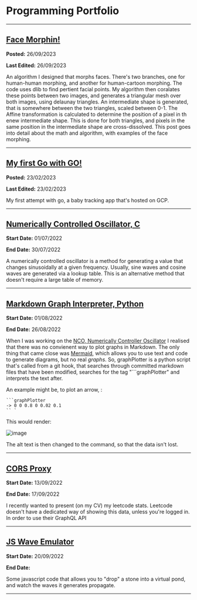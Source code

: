 # Programming Portfolio
---
## [Face Morphin!](./python/goMorph/faceMorph.md)

**Posted:** 26/09/2023

**Last Edited:** 26/09/2023

An algorithm I designed that morphs faces. There's two branches, one for human-human morphing, and another for human-cartoon morphing. The code uses dlib to find pertient facial points. My algorithm then coralates these points between two images, and generates a triangular mesh over both images, using delaunay triangles. An intermediate shape is generated, that is somewhere between the two triangles, scaled between 0-1. The Affine transformation is calculated to determine the position of a pixel in th enew intermediate shape. This is done for both triangles, and pixels in the same position in the intermediate shape are cross-dissolved. This post goes into detail about the math and algorithm, with examples of the face morphing.

---

## [My first Go with GO!](./GO/intro/go.md)

**Posted:** 23/02/2023

**Last Edited:** 23/02/2023

My first attempt with go, a baby tracking app that's hosted on GCP.

---

## [Numerically Controlled Oscillator, C](./c/NCO.md)

**Start Date:** 01/07/2022

**End Date:** 30/07/2022

A numerically controlled oscillator is a method for generating a value that changes sinusoidally at a given frequency. Usually, sine waves and cosine waves are generated via a lookup table. This is an alternative method that doesn't require a large table of memory.

---

## [Markdown Graph Interpreter, Python](./python/graphPlotter.md)

**Start Date:** 01/08/2022

**End Date:** 26/08/2022

When I was working on the [NCO, Numerically Controller Oscillator](./c/NCO.md) I realised that there was no convienent way to plot graphs in Markdown. The only thing that came close was [Mermaid](https://mermaid-js.github.io/mermaid/#/), which allows you to use text and code to generate diagrams, but no real _graphs_. So, graphPlotter is a python script that's called from a git hook, that searches through committed markdown files that have been modified, searches for the tag "```graphPlotter" and interprets the text after.

An example might be, to plot an arrow, :

```
```graphPlotter
-> 0 0 0.8 0 0.02 0.1
`` `
```

This would render:

![image](https://user-images.githubusercontent.com/58208872/190349504-6e1215de-5b5f-4f08-98f5-7c5d34f86025.png)

The alt text is then changed to the command, so that the data isn't lost.

---

## [CORS Proxy](./JS/leetcode-api-cors.html)

**Start Date:** 13/09/2022

**End Date:** 17/09/2022

I recently wanted to present (on my CV) my leetcode stats. Leetcode doesn't have a dedicated way of showing this data, unless you're logged in. In order to use their GraphQL API 

---

## [JS Wave Emulator](./JS/Wave/wave.html)

**Start Date:** 20/09/2022

**End Date:** 

Some javascript code that allows you to "drop" a stone into a virtual pond, and watch the waves it generates propagate. 

---
